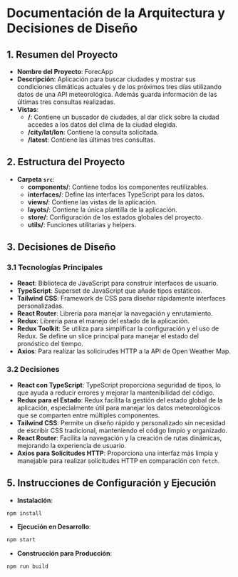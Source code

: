 # Documentación de la Arquitectura y Decisiones de Diseño

## 1. **Resumen del Proyecto**

- **Nombre del Proyecto**: ForecApp
- **Descripción**: Aplicación para buscar ciudades y mostrar sus condiciones climáticas actuales y de los próximos tres días utilizando datos de una API meteorológica. Además guarda información de las últimas tres consultas realizadas.
- **Vistas**:
  - **/**: Contiene un buscador de ciudades, al dar click sobre la ciudad accedes a los datos del clima de la ciudad elegida.
  - **/city/lat/lon**: Contiene la consulta solicitada.
  - **/latest**: Contiene las últimas tres consultas.

## 2. **Estructura del Proyecto**

- **Carpeta `src`**:
  - **components/**: Contiene todos los componentes reutilizables.
  - **interfaces/**: Define las interfaces TypeScript para los datos.
  - **views/**: Contiene las vistas de la aplicación.
  - **layots/**: Contiene la única plantilla de la aplicación.
  - **store/**: Configuración de los estados globales del proyecto.
  - **utils/**: Funciones utilitarias y helpers.

## 3. **Decisiones de Diseño**

### 3.1 **Tecnologías Principales**

- **React**: Biblioteca de JavaScript para construir interfaces de usuario.
- **TypeScript**: Superset de JavaScript que añade tipos estáticos.
- **Tailwind CSS**: Framework de CSS para diseñar rápidamente interfaces personalizadas.
- **React Router**: Librería para manejar la navegación y enrutamiento.
- **Redux**: Librería para el manejo del estado de la aplicación.
- **Redux Toolkit**: Se utiliza para simplificar la configuración y el uso de Redux. Se define un slice principal para manejar el estado del pronóstico del tiempo.
- **Axios**: Para realizar las solicirudes HTTP a la API de Open Weather Map.

### 3.2 **Decisiones**

- **React con TypeScript**: TypeScript proporciona seguridad de tipos, lo que ayuda a reducir errores y mejorar la mantenibilidad del código.
- **Redux para el Estado**: Redux facilita la gestión del estado global de la aplicación, especialmente útil para manejar los datos meteorológicos que se comparten entre múltiples componentes.
- **Tailwind CSS**: Permite un diseño rápido y personalizado sin necesidad de escribir CSS tradicional, manteniendo el código limpio y organizado.
- **React Router**: Facilita la navegación y la creación de rutas dinámicas, mejorando la experiencia de usuario.
- **Axios para Solicitudes HTTP**: Proporciona una interfaz más limpia y manejable para realizar solicitudes HTTP en comparación con `fetch`.

## 5. **Instrucciones de Configuración y Ejecución**

- **Instalación**:

```sh
npm install
```

- **Ejecución en Desarrollo**:

```sh
npm start
```

- **Construcción para Producción**:

```sh
npm run build
```
